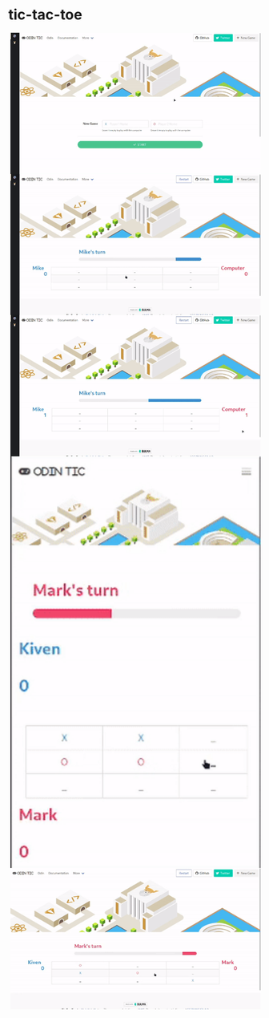 # tic-tac-toe
  <img src="./assest/showcase/cp1.gif" alt="minimal" align="right" width="500px"/>
  <img src="./assest/showcase/cp2.gif" alt="minimal" align="right" width="500px"/>
  <img src="./assest/showcase/multi.gif" alt="minimal" align="right" width="500px"/>
  <img src="./assest/showcase/mobile.gif" alt="minimal" align="right" width="500px"/>
  <img src="./assest/showcase/desktop.gif" alt="minimal" align="right" width="500px"/>

